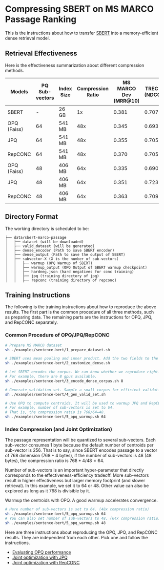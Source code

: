 # Compressing SBERT on MS MARCO Passage Ranking

This is the instructions about how to transfer [SBERT](https://huggingface.co/sentence-transformers/msmarco-bert-base-dot-v5/tree/main) into a memory-efficient dense retrieval model. 

## Retrieval Effectiveness

Here is the effectiveness summarization about different compression methods.

| Models      | PQ Sub-vectors| Index Size  | Compression Ratio | MS MARCO Dev (MRR@10) | TREC 19 DL (NDCG@10) | TREC 20 DL (NDCG@10)
| ----------- | ----------- | ----------- | ----------- | ----------- | ----------- | ----------- |
| SBERT       | -  | 26 GB  | 1x  | 0.381 | 0.707 | 0.726 |
| OPQ (Faiss) | 64 | 541 MB | 48x | 0.345 | 0.693 | 0.686 | 
| JPQ         | 64 | 541 MB | 48x | 0.355 | 0.705 | 0.707 | 
| RepCONC     | 64 | 541 MB | 48x | 0.370 | 0.705 | 0.705 | 
| OPQ (Faiss) | 48 | 406 MB | 64x | 0.335 | 0.690 | 0.664 | 
| JPQ         | 48 | 406 MB | 64x | 0.351 | 0.723 | 0.696 | 
| RepCONC     | 48 | 406 MB | 64x | 0.363 | 0.709 | 0.702 | 

##  Directory Format

The working directory is scheduled to be:

```
├── data/sbert-marco-passage
│   ├── dataset (will be downloaded)
│   ├── valid_dataset (will be generated)
│   ├── dense_encoder (Path to save SBERT encoder)
│   ├── dense_output (Path to save the output of SBERT)
│   ├── subvector-X (X is the number of sub-vectors)
│   │   ├── warmup (OPQ Warmup of SBERT)
│   │   ├── warmup_output (OPQ Output of SBERT warmup checkpoint)
│   │   ├── hardneg.json (hard negatives for conc training)
│   │   ├── jpq (training directory of jpq)
│   │   ├── repconc (training directory of repconc)
```

## Training Instructions

The following is the training instructions about how to reproduce the above results. The first part is the common procedure of all three methods, such as preparing data. The remaining parts are the instructions for OPQ, JPQ, and RepCONC separately. 

### Common Procedure of OPQ/JPQ/RepCONC

```bash
# Prepare MS MARCO dataset
sh ./examples/sentence-bert/1_prepare_dataset.sh

# SBERT uses mean pooling and inner product. Add the two fields to the config.json and save the model.
sh ./examples/sentence-bert/2_customize_dense.sh

# Let SBERT encodes the corpus. We can know whether we reproduce right. And the corpus encoding can be reused by warmup process or JPQ training process.
# For example, there are 8 gpus available.
sh ./examples/sentence-bert/3_encode_dense_corpus.sh 8

# Generate validation set. Sample a small corpus for efficient validation during training.
sh ./examples/sentence-bert/4_gen_valid_set.sh

# Use OPQ to compute centroids. It will be used to warmup JPQ and RepCONC.
# For example, number of sub-vectors is set to 64.
# That is, the compression ratio is 768/64=48. 
sh ./examples/sentence-bert/5_opq_warmup.sh 64
```

### Index Compression (and Joint Optimization)

The passage representation will be quantized to several sub-vectors. Each sub-vector consumes $1$ byte because the default number of centroids per sub-vector is $256$. 
That is to say, since SBERT encodes passage to a vector of $768$ dimension ($768*4$ bytes), if the number of sub-vectors is $48$ ($48$ bytes), the compression ratio is $768*4/48 = 64$.

Number of sub-vectors is an important hyper-parameter that directly corresponds to the effectiveness-efficiency tradeoff. More sub-vectors result in higher effectiveness but larger memory footprint (and slower retrieval). In this example, we set it to $64$ or $48$. Other value can also be explored as long as it 768 is divisible by it.

Warmup the centroids with OPQ. A good warmup accelerates convergence. 
```bash
# Here number of sub-vectors is set to 64. (48x compression ratio)
sh ./examples/sentence-bert/5_opq_warmup.sh 64
# You can also set number of sub-vectors to 48. (64x compression ratio)
sh ./examples/sentence-bert/5_opq_warmup.sh 48
```

Here are three instructions about reproducing the OPQ, JPQ, and RepCONC results. They are independent from each other. Pick one and follow the instructions.
- [Evaluating OPQ performance](./opq)
- [Joint optimization with JPQ](./jpq)
- [Joint optimization with RepCONC](./repconc)
